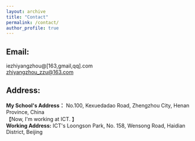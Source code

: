 ```yaml
---
layout: archive
title: "Contact"
permalink: /contact/
author_profile: true
---
```


## Email:
iezhiyangzhou@[163,gmail,qq].com <br>
zhiyangzhou_zzu@163.com

## Address:
**My School's Address：** No.100, Kexuedadao Road, Zhengzhou City, Henan Province, China <br>
【Now, I'm working at ICT. 】 <br>
**Working Address:** ICT's Loongson Park, No. 158, Wensong Road, Haidian District, Beijing
